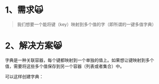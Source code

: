 # 1、需求🙀

> 我们想要一个能将键（key）映射到多个值的字（即所谓的一键多值字典）

# 2、解决方案😸

字典是一种关联容器，每个键都映射到一个单独的值上。如果想让键映射到多个值，需要将这些多个值保存到另一个容器（列表或者集合）中。

可以这样创建字典：

```

```



